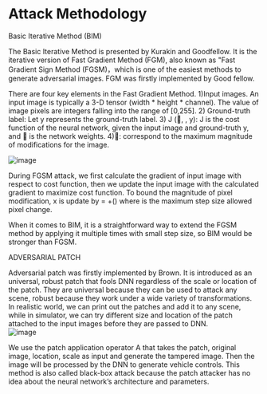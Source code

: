 # Attack Methodology


Basic Iterative Method (BIM)

The Basic Iterative Method is presented by Kurakin and Goodfellow. It is the iterative version of Fast Gradient Method (FGM), also known as "Fast Gradient Sign Method (FGSM)，which is one of the easiest methods to generate adversarial images. FGM was firstly implemented by Good fellow.

There are four key elements in the Fast Gradient Method. 1)Input images. An input image is typically a 3-D tensor (width * height * channel). The value of image pixels are integers falling into the range of [0,255]. 2) Ground-truth label: Let y represents the ground-truth label. 3) J (, , y): J is the cost function of the neural network, given the input image  and ground-truth y, and  is the network weights. 4): correspond to the maximum magnitude of modifications for the image. 

![image](https://user-images.githubusercontent.com/56880104/128085599-48bd751e-ad08-4b15-abd5-fdbe67bca8a4.png)

During FGSM attack, we first calculate the gradient of input image  with respect to cost function, then we update the input image  with the calculated gradient to maximize cost function. To bound the magnitude of pixel modification, x is update by  = +() where   is the maximum step size allowed pixel change. 

When it comes to BIM, it is a straightforward way to extend the FGSM method by applying it multiple times with small step size, so BIM would be stronger than FGSM.  


ADVERSARIAL PATCH

Adversarial patch was firstly implemented by Brown. It is introduced as an universal, robust patch that fools DNN regardless of the scale or location of the patch. They are universal because they can be used to attack any scene, robust because they work under a wide variety of transformations. In realistic world, we can print out the patches and add it to any scene, while in simulator, we can try different size and location of the patch attached to the input images before they are passed to DNN.  
![image](https://user-images.githubusercontent.com/56880104/128085696-6d01cd43-64be-48b5-bf2d-23dff55d0f9b.png)

We use the patch application operator A that takes the patch, original image, location, scale as input and generate the tampered image. Then the image will be processed by the DNN to generate vehicle controls. This method is also called black-box attack because the patch attacker has no idea about the neural network’s architecture and parameters.
